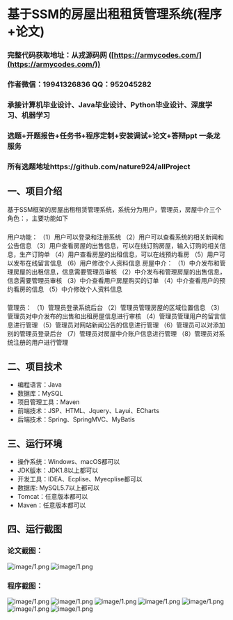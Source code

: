 基于SSM的房屋出租租赁管理系统(程序+论文)
=
### 完整代码获取地址：从戎源码网 ([https://armycodes.com/](https://armycodes.com/))
### 作者微信：19941326836  QQ：952045282 
### 承接计算机毕业设计、Java毕业设计、Python毕业设计、深度学习、机器学习
### 选题+开题报告+任务书+程序定制+安装调试+论文+答辩ppt 一条龙服务
### 所有选题地址https://github.com/nature924/allProject

一、项目介绍
---
基于SSM框架的房屋出租租赁管理系统，系统分为用户，管理员，房屋中介三个角色：，主要功能如下

### 
用户功能：
（1）用户可以登录和注册系统
（2）用户可以查看系统的相关新闻和公告信息
（3）用户查看房屋的出售信息，可以在线订购房屋，输入订购的相关信息，生产订购单
（4）用户查看房屋的出租信息，可以在线预约看房
（5）用户可以发布在线留言信息
（6）用户修改个人资料信息
房屋中介：
（1）中介发布和管理房屋的出租信息，信息需要管理员审核
（2）中介发布和管理房屋的出售信息，信息需要管理员审核
（3）中介查看用户房屋购买的订单
（4）中介查看用户的预约看房的信息
（5）中介修改个人资料信息	
###
管理员：
（1）管理员登录系统后台
（2）管理员管理房屋的区域位置信息
（3）管理员对中介发布的出售和出租房屋信息进行审核
（4）管理员管理用户的留言信息进行管理
（5）管理员对网站新闻公告的信息进行管理
（6）管理员可以对添加别的管理员登录后台
（7）管理员对房屋中介账户信息进行管理
（8）管理员对系统注册的用户进行管理




二、项目技术
---
- 编程语言：Java
- 数据库：MySQL
- 项目管理工具：Maven
- 前端技术：JSP、HTML、Jquery、Layui、ECharts
- 后端技术：Spring、SpringMVC、MyBatis

三、运行环境
---
- 操作系统：Windows、macOS都可以
- JDK版本：JDK1.8以上都可以
- 开发工具：IDEA、Ecplise、Myecplise都可以
- 数据库: MySQL5.7以上都可以
- Tomcat：任意版本都可以
- Maven：任意版本都可以

四、运行截图
---
### 论文截图：
![image/1.png](limage/1.png)
![image/1.png](limage/2.png)

### 程序截图：
![image/1.png](image/1.jpg)
![image/1.png](image/2.jpg)
![image/1.png](image/3.jpg)
![image/1.png](image/4.jpg)
![image/1.png](image/5.jpg)
![image/1.png](image/6.jpg)
![image/1.png](image/7.jpg)




